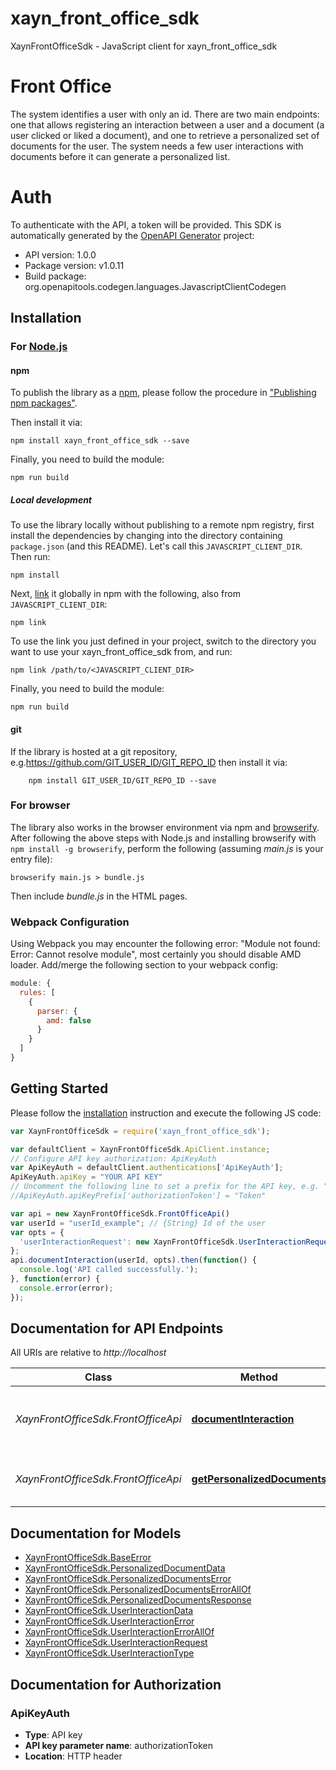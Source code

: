 # xayn_front_office_sdk

XaynFrontOfficeSdk - JavaScript client for xayn_front_office_sdk
# Front Office
The system identifies a user with only an id.
There are two main endpoints: one that allows registering an interaction between a user and a document (a user clicked or liked a document), and one to retrieve a personalized set of documents for the user. The system needs a few user interactions with documents before it can generate a personalized list.

# Auth
To authenticate with the API, a token will be provided.
This SDK is automatically generated by the [OpenAPI Generator](https://openapi-generator.tech) project:

- API version: 1.0.0
- Package version: v1.0.11
- Build package: org.openapitools.codegen.languages.JavascriptClientCodegen

## Installation

### For [Node.js](https://nodejs.org/)

#### npm

To publish the library as a [npm](https://www.npmjs.com/), please follow the procedure in ["Publishing npm packages"](https://docs.npmjs.com/getting-started/publishing-npm-packages).

Then install it via:

```shell
npm install xayn_front_office_sdk --save
```

Finally, you need to build the module:

```shell
npm run build
```

##### Local development

To use the library locally without publishing to a remote npm registry, first install the dependencies by changing into the directory containing `package.json` (and this README). Let's call this `JAVASCRIPT_CLIENT_DIR`. Then run:

```shell
npm install
```

Next, [link](https://docs.npmjs.com/cli/link) it globally in npm with the following, also from `JAVASCRIPT_CLIENT_DIR`:

```shell
npm link
```

To use the link you just defined in your project, switch to the directory you want to use your xayn_front_office_sdk from, and run:

```shell
npm link /path/to/<JAVASCRIPT_CLIENT_DIR>
```

Finally, you need to build the module:

```shell
npm run build
```

#### git

If the library is hosted at a git repository, e.g.https://github.com/GIT_USER_ID/GIT_REPO_ID
then install it via:

```shell
    npm install GIT_USER_ID/GIT_REPO_ID --save
```

### For browser

The library also works in the browser environment via npm and [browserify](http://browserify.org/). After following
the above steps with Node.js and installing browserify with `npm install -g browserify`,
perform the following (assuming *main.js* is your entry file):

```shell
browserify main.js > bundle.js
```

Then include *bundle.js* in the HTML pages.

### Webpack Configuration

Using Webpack you may encounter the following error: "Module not found: Error:
Cannot resolve module", most certainly you should disable AMD loader. Add/merge
the following section to your webpack config:

```javascript
module: {
  rules: [
    {
      parser: {
        amd: false
      }
    }
  ]
}
```

## Getting Started

Please follow the [installation](#installation) instruction and execute the following JS code:

```javascript
var XaynFrontOfficeSdk = require('xayn_front_office_sdk');

var defaultClient = XaynFrontOfficeSdk.ApiClient.instance;
// Configure API key authorization: ApiKeyAuth
var ApiKeyAuth = defaultClient.authentications['ApiKeyAuth'];
ApiKeyAuth.apiKey = "YOUR API KEY"
// Uncomment the following line to set a prefix for the API key, e.g. "Token" (defaults to null)
//ApiKeyAuth.apiKeyPrefix['authorizationToken'] = "Token"

var api = new XaynFrontOfficeSdk.FrontOfficeApi()
var userId = "userId_example"; // {String} Id of the user
var opts = {
  'userInteractionRequest': new XaynFrontOfficeSdk.UserInteractionRequest() // {UserInteractionRequest} 
};
api.documentInteraction(userId, opts).then(function() {
  console.log('API called successfully.');
}, function(error) {
  console.error(error);
});


```

## Documentation for API Endpoints

All URIs are relative to *http://localhost*

Class | Method | HTTP request | Description
------------ | ------------- | ------------- | -------------
*XaynFrontOfficeSdk.FrontOfficeApi* | [**documentInteraction**](docs/FrontOfficeApi.md#documentInteraction) | **PATCH** /users/{user_id}/interactions | Add interaction between a user and a document
*XaynFrontOfficeSdk.FrontOfficeApi* | [**getPersonalizedDocuments**](docs/FrontOfficeApi.md#getPersonalizedDocuments) | **GET** /users/{user_id}/personalized_documents | Get personalized documents for the user


## Documentation for Models

 - [XaynFrontOfficeSdk.BaseError](docs/BaseError.md)
 - [XaynFrontOfficeSdk.PersonalizedDocumentData](docs/PersonalizedDocumentData.md)
 - [XaynFrontOfficeSdk.PersonalizedDocumentsError](docs/PersonalizedDocumentsError.md)
 - [XaynFrontOfficeSdk.PersonalizedDocumentsErrorAllOf](docs/PersonalizedDocumentsErrorAllOf.md)
 - [XaynFrontOfficeSdk.PersonalizedDocumentsResponse](docs/PersonalizedDocumentsResponse.md)
 - [XaynFrontOfficeSdk.UserInteractionData](docs/UserInteractionData.md)
 - [XaynFrontOfficeSdk.UserInteractionError](docs/UserInteractionError.md)
 - [XaynFrontOfficeSdk.UserInteractionErrorAllOf](docs/UserInteractionErrorAllOf.md)
 - [XaynFrontOfficeSdk.UserInteractionRequest](docs/UserInteractionRequest.md)
 - [XaynFrontOfficeSdk.UserInteractionType](docs/UserInteractionType.md)


## Documentation for Authorization



### ApiKeyAuth


- **Type**: API key
- **API key parameter name**: authorizationToken
- **Location**: HTTP header

